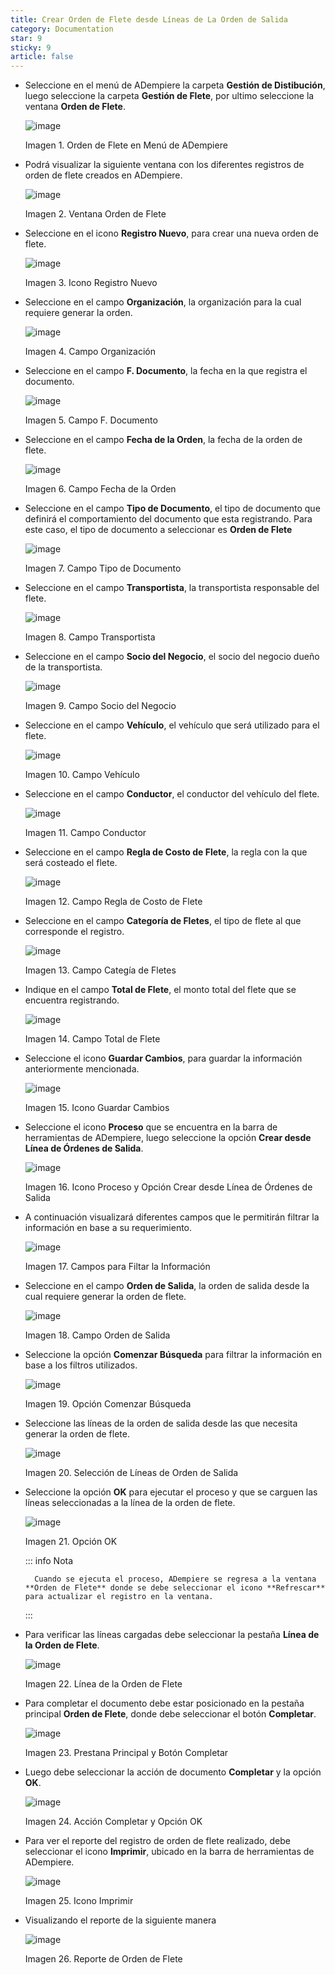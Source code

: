 ```yaml
---
title: Crear Orden de Flete desde Líneas de La Orden de Salida
category: Documentation
star: 9
sticky: 9
article: false
---
```


- Seleccione en el menú de ADempiere la carpeta **Gestión de Distibución**, luego seleccione la carpeta **Gestión de Flete**, por ultimo seleccione la ventana **Orden de Flete**.

    ![image](https://github.com/user-attachments/assets/474b4d2f-b121-4617-9b4e-6c74a8ef81bd)

    Imagen 1. Orden de Flete en Menú de ADempiere

- Podrá visualizar la siguiente ventana con los diferentes registros de orden de flete creados en ADempiere.

    ![image](https://github.com/user-attachments/assets/95a83ca7-9305-479e-a8fa-a4ba3b1cc747)

    Imagen 2. Ventana Orden de Flete

- Seleccione en el icono **Registro Nuevo**, para crear una nueva orden de flete.

    ![image](https://github.com/user-attachments/assets/9103b929-0d8f-4b7b-9f53-5cb86886a3c8)

    Imagen 3. Icono Registro Nuevo

- Seleccione en el campo **Organización**, la organización para la cual requiere generar la orden.

    ![image](https://github.com/user-attachments/assets/630142ac-70c5-4256-b043-23d208ca5502)

    Imagen 4. Campo Organización

- Seleccione en el campo **F. Documento**, la fecha en la que registra el documento.

    ![image](https://github.com/user-attachments/assets/24ed03a7-e0c4-4265-b991-6536baeaa292)

    Imagen 5. Campo F. Documento

- Seleccione en el campo **Fecha de la Orden**, la fecha de la orden de flete.

    ![image](https://github.com/user-attachments/assets/d5b60224-af65-42c4-b9b0-8989347e0b6e)

    Imagen 6. Campo Fecha de la Orden

- Seleccione en el campo **Tipo de Documento**, el tipo de documento que definirá el comportamiento del documento que esta registrando. Para este caso, el tipo de documento a seleccionar es **Orden de Flete**

    ![image](https://github.com/user-attachments/assets/2062a622-fed6-49c3-9162-73953b85d4bd)

    Imagen 7. Campo Tipo de Documento

- Seleccione en el campo **Transportista**, la transportista responsable del flete.

    ![image](https://github.com/user-attachments/assets/e5f42424-19e3-4f8f-b067-b324702c460d)

    Imagen 8. Campo Transportista

- Seleccione en el campo **Socio del Negocio**, el socio del negocio dueño de la transportista.

    ![image](https://github.com/user-attachments/assets/46ecb50a-d857-4462-bcc4-c128b6f05cfd)

    Imagen 9. Campo Socio del Negocio

- Seleccione en el campo **Vehículo**, el vehículo que será utilizado para el flete.

    ![image](https://github.com/user-attachments/assets/ae6f4510-9ca6-439f-bdbe-938054fc1006)

    Imagen 10. Campo Vehículo

- Seleccione en el campo **Conductor**, el conductor del vehículo del flete.

    ![image](https://github.com/user-attachments/assets/ae36ae96-9ec2-4c7d-b881-2f78f2294e54)

    Imagen 11. Campo Conductor

- Seleccione en el campo **Regla de Costo de Flete**, la regla con la que será costeado el flete.

    ![image](https://github.com/user-attachments/assets/d74e702b-ef0a-46c4-8660-7019368b8db1)

    Imagen 12. Campo Regla de Costo de Flete

- Seleccione en el campo **Categoría de Fletes**, el tipo de flete al que corresponde el registro.

    ![image](https://github.com/user-attachments/assets/18aee3ba-98f5-4710-b369-40439022858b)

    Imagen 13. Campo Categía de Fletes

- Indique en el campo **Total de Flete**, el monto total del flete que se encuentra registrando.

    ![image](https://github.com/user-attachments/assets/f50ee8c5-9d0d-40b4-821d-8f54a24c8cfd)

    Imagen 14. Campo Total de Flete

- Seleccione el icono **Guardar Cambios**, para guardar la información anteriormente mencionada. 

    ![image](https://github.com/user-attachments/assets/83934672-ef39-4b56-bfb2-eec728e6cd30)

    Imagen 15. Icono Guardar Cambios

- Seleccione el icono **Proceso** que se encuentra en la barra de herramientas de ADempiere, luego seleccione la opción **Crear desde Línea de Órdenes de Salida**.

    ![image](https://github.com/user-attachments/assets/1157f7d6-1c41-4155-8668-4073cf0f9c52)

    Imagen 16. Icono Proceso y Opción Crear desde Línea de Órdenes de Salida

- A continuación visualizará diferentes campos que le permitirán filtrar la información en base a su requerimiento.

    ![image](https://github.com/user-attachments/assets/628b92d2-ff7b-452c-8843-b970da7bde2d)

    Imagen 17. Campos para Filtar la Información

- Seleccione en el campo **Orden de Salida**, la orden de salida desde la cual requiere generar la orden de flete.

    ![image](https://github.com/user-attachments/assets/174d963c-5799-4746-b6ed-3b8be3b62394)

    Imagen 18. Campo Orden de Salida

- Seleccione la opción **Comenzar Búsqueda** para filtrar la información en base a los filtros utilizados.

    ![image](https://github.com/user-attachments/assets/5715193e-b8ca-4e56-957e-a5078b56ed00)

    Imagen 19. Opción Comenzar Búsqueda

- Seleccione las líneas de la orden de salida desde las que necesita generar la orden de flete.

    ![image](https://github.com/user-attachments/assets/2e0d5d27-c9f4-4de9-bd14-578ffc203374)

    Imagen 20. Selección de Líneas de Orden de Salida

- Seleccione la opción **OK** para ejecutar el proceso y que se carguen las líneas seleccionadas a la línea de la orden de flete.

    ![image](https://github.com/user-attachments/assets/0add9c91-bdba-4fb2-ac82-11e4cec69d67)

    Imagen 21. Opción OK

    ::: info Nota

        Cuando se ejecuta el proceso, ADempiere se regresa a la ventana **Orden de Flete** donde se debe seleccionar el icono **Refrescar** para actualizar el registro en la ventana. 
    :::

- Para verificar las líneas cargadas debe seleccionar la pestaña **Línea de la Orden de Flete**.

    ![image](https://github.com/user-attachments/assets/cade0b18-b66e-4d0d-9cc1-1552becfc88a)

    Imagen 22. Línea de la Orden de Flete

- Para completar el documento debe estar posicionado en la pestaña principal **Orden de Flete**, donde debe seleccionar el botón **Completar**.

    ![image](https://github.com/user-attachments/assets/8db05cbf-94e7-4198-ba10-126c812a8f75)

    Imagen 23. Prestana Principal y Botón Completar

- Luego debe seleccionar la acción de documento **Completar** y la opción **OK**.

    ![image](https://github.com/user-attachments/assets/6d076a00-13d9-4abc-b030-c2b2d74b45a3)

    Imagen 24. Acción Completar y Opción OK

- Para ver el reporte del registro de orden de flete realizado, debe seleccionar el icono **Imprimir**, ubicado en la barra de herramientas de ADempiere.

    ![image](https://github.com/user-attachments/assets/f9959e69-bc2d-499a-a46c-60f09ac7b188)

    Imagen 25. Icono Imprimir

- Visualizando el reporte de la siguiente manera

    ![image](https://github.com/user-attachments/assets/3f097eb7-23a5-42ea-8650-352ccbaf5f6b)

    Imagen 26. Reporte de Orden de Flete
